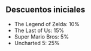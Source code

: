 ## Descuentos iniciales
- The Legend of Zelda: 10%
- The Last of Us: 15%
- Super Mario Bros: 5%
- Uncharted 5: 25%
